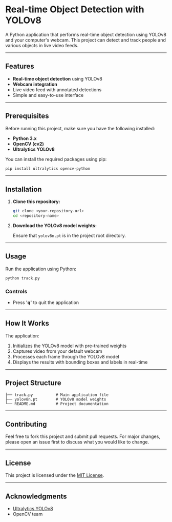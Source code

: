 # Real-time Object Detection with YOLOv8

A Python application that performs real-time object detection using YOLOv8 and your computer's webcam. This project can detect and track people and various objects in live video feeds.

---

## Features

- **Real-time object detection** using YOLOv8
- **Webcam integration**
- Live video feed with annotated detections
- Simple and easy-to-use interface

---

## Prerequisites

Before running this project, make sure you have the following installed:

- **Python 3.x**
- **OpenCV (cv2)**
- **Ultralytics YOLOv8**

You can install the required packages using pip:

```bash
pip install ultralytics opencv-python
```

---

## Installation

1. **Clone this repository:**

   ```bash
   git clone <your-repository-url>
   cd <repository-name>
   ```

2. **Download the YOLOv8 model weights:**

   Ensure that `yolov8n.pt` is in the project root directory.

---

## Usage

Run the application using Python:

```bash
python track.py
```

### Controls

- Press **'q'** to quit the application

---

## How It Works

The application:

1. Initializes the YOLOv8 model with pre-trained weights
2. Captures video from your default webcam
3. Processes each frame through the YOLOv8 model
4. Displays the results with bounding boxes and labels in real-time

---

## Project Structure

```
├── track.py          # Main application file
├── yolov8n.pt        # YOLOv8 model weights
└── README.md         # Project documentation
```

---

## Contributing

Feel free to fork this project and submit pull requests. For major changes, please open an issue first to discuss what you would like to change.

---

## License

This project is licensed under the [MIT License](https://choosealicense.com/licenses/mit/).

---

## Acknowledgments

- [Ultralytics YOLOv8](https://github.com/ultralytics/ultralytics)
- OpenCV team

